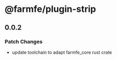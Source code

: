 # @farmfe/plugin-strip

## 0.0.2

### Patch Changes

- update toolchain to adapt farmfe_core rust crate
